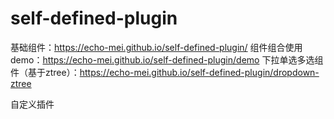 # self-defined-plugin
基础组件：https://echo-mei.github.io/self-defined-plugin/
组件组合使用demo：https://echo-mei.github.io/self-defined-plugin/demo
下拉单选多选组件（基于ztree）：https://echo-mei.github.io/self-defined-plugin/dropdown-ztree

自定义插件
